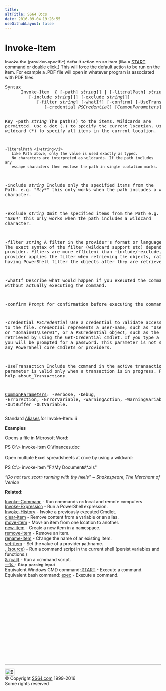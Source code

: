 ```yaml
---
title:
altTitle: SS64 Docs
date: 2016-09-04 19:26:55
useGithubLayout: false
---
```

<!-- #BeginLibraryItem "/Library/head_ps.lbi" --><!-- #EndLibraryItem --><h1>Invoke-Item</h1> 
<p>Invoke the (provider-specific) default action on an item (like a <a href="../nt/start.html">START</a> command or double click.) This will force the default action to be run on the item. For example a .PDF file will open  in whatever program is associated with PDF files.</p>
<pre>Syntax
      Invoke-Item  <b>{</b> [-path] <i>string</i>[] <b>|</b> [-literalPath] <i>string</i>[] <b>}</b>
         [-include <i>string</i>[]] [-exclude <i>string</i>[]]
            [-filter <i>string</i>] [-whatIf] [-confirm] [-UseTransaction]
               [-credential <i>PSCredential</i>] [<i>CommonParameters</i>]

Key
   -path <i>string</i>
       The path(s) to the items. Wildcards are permitted.
       Use a dot (.) to specify the current location. 
       Use the wildcard (*) to specify all items in the current location.

    -literalPath <i>string</i>
       Like Path above, only the value is used exactly as typed.
       No characters are interpreted as wildcards. If the path includes any
       escape characters then enclose the path in single quotation marks.
        
   -include <i>string</i>
       Include only the specified items from the Path. e.g. "May*"
       this only works when the path includes a wildcard character.
        
   -exclude <i>string</i>
       Omit the specified items from the Path e.g. "*SS64*"
       this only works when the path includes a wildcard character.
        
   -filter <i>string</i>
       A filter in the provider's format or language. 
       The exact syntax of the filter (wildcard support etc) depends on the provider.
       Filters are more efficient than -include/-exclude, because the provider
       applies the filter when retrieving the objects, rather than having 
       PowerShell filter the objects after they are retrieved.

   -whatIf
       Describe what would happen if you executed the command without actually
       executing the command.
        
   -confirm
       Prompt for confirmation before executing the command.

   -credential <i>PSCredential</i>
       Use a credential to validate access to the file. <i>Credential</i> represents
       a user-name, such as "User01" or "Domain01\User01", or a PSCredential
       object, such as the one retrieved by using the Get-Credential cmdlet.
       If you type a user name, you will be prompted for a password.
       This parameter is not supported by any PowerShell core cmdlets or providers.
 
   -UseTransaction
       Include the command in the active transaction.
       This parameter is valid only when a transaction is in progress.
       For more, see help about_Transactions.

   <a href="common.html">CommonParameters</a>:
       -Verbose, -Debug, -ErrorAction, -ErrorVariable, -WarningAction, -WarningVariable,
       -OutBuffer -OutVariable.</pre>
<p>
  Standard <a href="get-alias.html">Aliases</a> for Invoke-Item:<span class="code"> <b>ii</b></span></p>
<p><b>Examples</b></p>
<p>Opens a file in Microsoft Word:</p>
<p><span class="code">PS C:\&gt; invoke-item C:\finances.doc</span><br>
  <br>
  Open multiple Excel spreadsheets at once by using a wildcard:</p>
<p class="code">PS C:\&gt; invoke-item "F:\My Documents\*.xls"</p>
<p class="quote"><i>“Do not run; scorn running with thy heels” ~ Shakespeare, The Merchant of Venice</i></p>
<p><b>Related:</b></p>
<p><a href="invoke-command.html">Invoke-Command</a> -   Run commands on local and remote computers.<br>
<a href="invoke-expression.html">Invoke-Expression</a> - Run a PowerShell expression.<br>
<a href="invoke-history.html">Invoke-History</a> - Invoke a previously executed Cmdlet.<br>
<a href="clear-item.html">clear-item</a> - Remove content from a variable or an alias.<br>
<a href="move-item.html">move-item</a> - Move an item from one location to another.<br>
<a href="new-item.html">new-item</a> - Create a new item in a namespace.<br>
<a href="remove-item.html">remove-item</a> - Remove an item.<br>
<a href="rename-item.html">rename-item</a> - Change the name of an existing item.<br>
<a href="set-item.html">set-item</a> - Set the value of a provider pathname.<br>
<a href="source.html">. (source)</a> - Run a command script in the current shell (persist variables and functions.)<br>
<a href="call.html">&amp; (call)</a> - Run a command script.<br>
<a href="stop-parsing.html">--% </a> - Stop parsing input<br>
Equivalent Windows CMD command:<a href="../bash/export.html"> </a><a href="../nt/start.html">START</a> - Execute a command.<br>
Equivalent bash command: <a href="../bash/exec.html">exec</a> - Execute a command.</p><!-- #BeginLibraryItem "/Library/foot_ps.lbi" --><p><script async="" src="//pagead2.googlesyndication.com/pagead/js/adsbygoogle.js"></script>
<!-- PowerShell300 -->
<ins class="adsbygoogle" style="display:inline-block;width:300px;height:250px" data-ad-client="ca-pub-6140977852749469" data-ad-slot="6253539900"></ins>
<script>
(adsbygoogle = window.adsbygoogle || []).push({});
</script></p>
<hr>
<div id="bl" class="footer"><a href="#"><img src="../images/top.png" width="30" height="22" alt="Back to the Top"></a></div>
<div id="br" class="footer, tagline">© Copyright <a href="http://ss64.com/">SS64.com</a> 1999-2016<br>
Some rights reserved</div><!-- #EndLibraryItem -->

